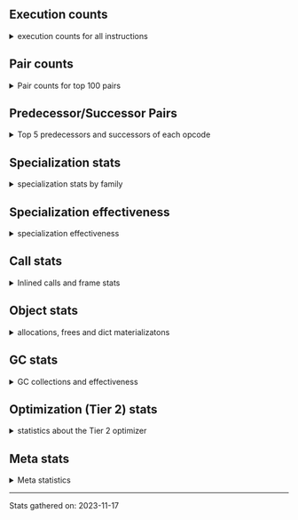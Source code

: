 ## Execution counts

<details>
<summary> execution counts for all instructions </summary>

|Name | Base Count | Head Count | Change | 
|---|---:|---:|---:|
| GET_YIELD_FROM_ITER | 20,767,864 | 36,767,784 | 77.0% |
| JUMP_BACKWARD_NO_INTERRUPT | 310,569,735 | 545,602,821 | 75.7% |
| SEND_GEN | 451,684,298 | 702,716,368 | 55.6% |
| YIELD_VALUE | 1,054,779,942 | 1,304,983,901 | 23.7% |
| FOR_ITER_GEN | 201,517,813 | 217,178,477 | 7.8% |
| UNARY_INVERT | 14,536,160 | 15,570,478 | 7.1% |
| LOAD_ATTR_WITH_HINT | 421,521,164 | 450,614,364 | 6.9% |
| TO_BOOL_ALWAYS_TRUE | 234,276,531 | 248,951,484 | 6.3% |
| BUILD_CONST_KEY_MAP | 13,089,065 | 12,332,316 | -5.8% |
| CHECK_EXC_MATCH | 22,998,236 | 21,702,444 | -5.6% |
| POP_EXCEPT | 23,621,590 | 22,326,107 | -5.5% |
| PUSH_EXC_INFO | 23,621,738 | 22,326,253 | -5.5% |
| END_SEND | 298,345,699 | 314,344,063 | 5.4% |
| FOR_ITER_RANGE | 91,832,304 | 95,829,831 | 4.4% |
| LOAD_FAST_CHECK | 12,226,137 | 11,712,615 | -4.2% |
| RETURN_GENERATOR | 381,709,432 | 397,719,484 | 4.2% |
| STORE_ATTR_WITH_HINT | 65,379,421 | 67,943,717 | 3.9% |
| CALL_PY_WITH_DEFAULTS | 226,932,110 | 218,049,273 | -3.9% |
| BEFORE_WITH | 10,019,106 | 10,388,405 | 3.7% |
| STORE_SUBSCR_DICT | 268,647,192 | 258,782,535 | -3.7% |
| RESUME_CHECK | 6,919,153,208 | 7,161,710,865 | 3.5% |
| CALL_METHOD_DESCRIPTOR_FAST | 439,394,376 | 424,413,275 | -3.4% |
| POP_JUMP_IF_NONE | 495,270,202 | 480,014,333 | -3.1% |
| FOR_ITER_LIST | 707,107,670 | 727,507,148 | 2.9% |
| LIST_EXTEND | 37,629,592 | 36,605,267 | -2.7% |
| JUMP_FORWARD | 540,891,410 | 526,240,173 | -2.7% |
| JUMP_BACKWARD | 494,878,875 | 506,827,869 | 2.4% |
| TO_BOOL_NONE | 618,306,691 | 632,904,213 | 2.4% |
| CALL_TYPE_1 | 355,088,422 | 347,170,562 | -2.2% |
| MAKE_CELL | 120,852,583 | 118,229,165 | -2.2% |
| IS_OP | 854,380,631 | 836,877,452 | -2.0% |
| COMPARE_OP_STR | 347,102,176 | 340,078,068 | -2.0% |
| LOAD_ATTR_PROPERTY | 95,553,449 | 93,684,250 | -2.0% |
| BUILD_MAP | 120,855,810 | 118,531,024 | -1.9% |
| BINARY_SUBSCR_DICT | 679,708,115 | 667,077,673 | -1.9% |
| BINARY_OP_ADD_UNICODE | 98,615,080 | 96,930,193 | -1.7% |
| CALL_BUILTIN_O | 1,071,818,960 | 1,056,108,769 | -1.5% |
| TO_BOOL_INT | 205,470,682 | 208,396,377 | 1.4% |
| LOAD_ATTR_METHOD_NO_DICT | 1,631,798,163 | 1,608,853,303 | -1.4% |
| CALL_FUNCTION_EX | 190,467,066 | 187,940,541 | -1.3% |
| POP_TOP | 3,579,696,389 | 3,623,230,103 | 1.2% |
| FOR_ITER | 511,787,001 | 506,177,092 | -1.1% |
| POP_JUMP_IF_NOT_NONE | 698,051,327 | 690,545,716 | -1.1% |
| PUSH_NULL | 1,389,366,106 | 1,374,868,302 | -1.0% |
| COMPARE_OP_INT | 1,522,654,310 | 1,537,619,357 | 1.0% |
| BUILD_LIST | 368,294,829 | 364,695,061 | -1.0% |
| STORE_ATTR | 73,056,795 | 72,365,714 | -0.9% |
| CALL_INTRINSIC_1 | 157,083,407 | 155,763,671 | -0.8% |
| LOAD_SUPER_ATTR_ATTR | 4,217,524 | 4,251,767 | 0.8% |
| LOAD_DEREF | 812,022,724 | 805,912,250 | -0.8% |
| STORE_ATTR_INSTANCE_VALUE | 1,135,376,608 | 1,127,083,875 | -0.7% |
| BINARY_SUBSCR_STR_INT | 473,937,783 | 470,509,047 | -0.7% |
| INTERPRETER_EXIT | 2,023,343,736 | 2,037,826,255 | 0.7% |
| TO_BOOL | 349,952,318 | 347,548,866 | -0.7% |
| CALL_LIST_APPEND | 341,369,375 | 339,076,989 | -0.7% |
| COMPARE_OP | 168,851,088 | 167,720,773 | -0.7% |
| LOAD_ATTR_INSTANCE_VALUE | 4,772,230,552 | 4,803,049,610 | 0.6% |
| CALL_METHOD_DESCRIPTOR_NOARGS | 300,677,902 | 298,745,759 | -0.6% |
| LOAD_ATTR_NONDESCRIPTOR_WITH_VALUES | 162,734,445 | 163,772,990 | 0.6% |
| STORE_FAST_LOAD_FAST | 40,365,533 | 40,618,475 | 0.6% |
| LOAD_SUPER_ATTR_METHOD | 165,717,935 | 166,753,474 | 0.6% |
| LOAD_GLOBAL_BUILTIN | 5,139,818,971 | 5,107,873,137 | -0.6% |
| LOAD_FAST_LOAD_FAST | 7,270,382,339 | 7,226,088,447 | -0.6% |
| BINARY_OP | 881,508,500 | 886,788,769 | 0.6% |
| EXTENDED_ARG | 426,413,589 | 423,908,745 | -0.6% |
| LOAD_FAST_AND_CLEAR | 80,373,642 | 80,819,174 | 0.6% |
| CALL_BUILTIN_FAST | 1,122,111,186 | 1,116,015,699 | -0.5% |
| CALL_BOUND_METHOD_EXACT_ARGS | 214,694,846 | 213,571,784 | -0.5% |
| LIST_APPEND | 106,064,009 | 106,612,339 | 0.5% |
| LOAD_ATTR_MODULE | 535,326,422 | 537,933,901 | 0.5% |
| LOAD_ATTR | 1,517,390,889 | 1,524,643,157 | 0.5% |
| UNPACK_SEQUENCE_TWO_TUPLE | 572,970,197 | 570,254,597 | -0.5% |
| CALL_METHOD_DESCRIPTOR_O | 420,170,296 | 418,302,578 | -0.4% |
| BINARY_SUBSCR | 701,971,485 | 698,856,997 | -0.4% |
| CALL_LEN | 390,803,567 | 389,081,676 | -0.4% |
| CONTAINS_OP | 1,119,476,305 | 1,114,998,090 | -0.4% |
| EXIT_INIT_CHECK | 91,861,031 | 92,224,914 | 0.4% |
| BUILD_SLICE | 96,298,918 | 95,917,987 | -0.4% |
| CLEANUP_THROW | 1,526 | 1,520 | -0.4% |
| CALL_ALLOC_AND_ENTER_INIT | 94,148,531 | 94,512,414 | 0.4% |
| RETURN_VALUE | 4,419,400,294 | 4,402,647,317 | -0.4% |
| RETURN_CONST | 2,079,695,636 | 2,087,462,094 | 0.4% |
| TO_BOOL_LIST | 184,514,062 | 183,906,760 | -0.3% |
| CONVERT_VALUE | 138,790,852 | 138,348,886 | -0.3% |
| TO_BOOL_BOOL | 4,419,161,290 | 4,405,102,250 | -0.3% |
| DICT_UPDATE | 65,403 | 65,206 | -0.3% |
| FORMAT_SIMPLE | 152,737,419 | 152,295,644 | -0.3% |
| BUILD_STRING | 77,042,203 | 76,821,616 | -0.3% |
| LOAD_ATTR_METHOD_LAZY_DICT | 59,122,536 | 59,283,076 | 0.3% |
| BINARY_SLICE | 285,995,428 | 285,226,415 | -0.3% |
| CALL_PY_EXACT_ARGS | 3,378,299,638 | 3,369,486,107 | -0.3% |
| LOAD_CONST | 8,430,463,197 | 8,410,294,417 | -0.2% |
| LOAD_FAST | 31,387,263,692 | 31,315,370,022 | -0.2% |
| LOAD_GLOBAL_MODULE | 3,894,990,862 | 3,903,831,545 | 0.2% |
| COPY | 1,188,048,627 | 1,190,677,218 | 0.2% |
| UNARY_NOT | 72,162,380 | 72,310,489 | 0.2% |
| LOAD_ATTR_SLOT | 1,921,240,958 | 1,917,355,983 | -0.2% |
| STORE_FAST | 8,671,406,580 | 8,654,001,040 | -0.2% |
| INSTRUMENTED_JUMP_BACKWARD | 10,000 | 9,980 | -0.2% |
| FOR_ITER_TUPLE | 344,486,081 | 345,167,764 | 0.2% |
| GET_ITER | 788,812,337 | 787,257,207 | -0.2% |
| INSTRUMENTED_FOR_ITER | 11,280 | 11,260 | -0.2% |
| SWAP | 1,077,639,397 | 1,079,545,540 | 0.2% |
| WITH_EXCEPT_START | 183,993 | 184,309 | 0.2% |
| LOAD_ATTR_METHOD_WITH_VALUES | 2,176,154,867 | 2,172,730,785 | -0.2% |
| BUILD_TUPLE | 941,281,671 | 939,860,383 | -0.2% |
| INSTRUMENTED_POP_JUMP_IF_TRUE | 13,440 | 13,420 | -0.1% |
| CALL_ISINSTANCE | 1,085,590,242 | 1,083,991,436 | -0.1% |
| STORE_SUBSCR_LIST_INT | 311,341,802 | 310,883,677 | -0.1% |
| BINARY_OP_ADD_INT | 1,326,939,353 | 1,325,124,388 | -0.1% |
| STORE_FAST_STORE_FAST | 2,005,302,592 | 2,002,683,365 | -0.1% |
| COPY_FREE_VARS | 393,049,071 | 392,589,529 | -0.1% |
| BINARY_SUBSCR_LIST_INT | 785,998,447 | 786,826,894 | 0.1% |
| CALL_TUPLE_1 | 35,144,127 | 35,176,991 | 0.1% |
| TO_BOOL_STR | 77,731,902 | 77,801,484 | 0.1% |
| CALL_BUILTIN_CLASS | 179,295,627 | 179,149,828 | -0.1% |
| LOAD_ATTR_CLASS | 117,712,289 | 117,629,017 | -0.1% |
| POP_JUMP_IF_FALSE | 8,187,314,053 | 8,182,008,125 | -0.1% |
| BINARY_OP_SUBTRACT_FLOAT | 238,560,349 | 238,707,665 | 0.1% |
| ENTER_EXECUTOR | 2,437,504,299 | 2,438,689,513 | 0.0% |
| CALL | 1,207,173,274 | 1,207,705,976 | 0.0% |
| CALL_BUILTIN_FAST_WITH_KEYWORDS | 72,093,736 | 72,124,207 | 0.0% |
| DELETE_ATTR | 11,358,598 | 11,363,306 | 0.0% |
| BINARY_OP_ADD_FLOAT | 394,541,315 | 394,688,480 | 0.0% |
| IMPORT_NAME | 10,400,976 | 10,404,670 | 0.0% |
| CALL_KW | 263,916,305 | 263,822,702 | -0.0% |
| UNPACK_SEQUENCE | 373,455 | 373,327 | -0.0% |
| IMPORT_FROM | 11,641,310 | 11,645,183 | 0.0% |
| RERAISE | 2,885,411 | 2,886,358 | 0.0% |
| DELETE_FAST | 2,133,893 | 2,134,584 | 0.0% |
| BINARY_OP_SUBTRACT_INT | 461,113,966 | 460,970,404 | -0.0% |
| POP_JUMP_IF_TRUE | 2,031,410,881 | 2,030,947,065 | -0.0% |
| RESUME | 271,099 | 271,054 | -0.0% |
| BINARY_OP_INPLACE_ADD_UNICODE | 8,109,920 | 8,108,800 | -0.0% |
| NOP | 966,799,198 | 966,668,871 | -0.0% |
| DICT_MERGE | 38,111,403 | 38,106,715 | -0.0% |
| UNPACK_SEQUENCE_TUPLE | 533,005,296 | 533,070,655 | 0.0% |
| LOAD_ATTR_NONDESCRIPTOR_NO_DICT | 82,966,811 | 82,958,058 | -0.0% |
| MAKE_FUNCTION | 110,780,054 | 110,790,640 | 0.0% |
| SET_FUNCTION_ATTRIBUTE | 99,675,029 | 99,682,610 | 0.0% |
| CALL_METHOD_DESCRIPTOR_FAST_WITH_KEYWORDS | 54,622,770 | 54,619,099 | -0.0% |
| BUILD_SET | 2,603,873 | 2,603,724 | -0.0% |
| LOAD_SUPER_ATTR | 18,425 | 18,424 | -0.0% |
| BINARY_SUBSCR_GETITEM | 190,901,382 | 190,892,692 | -0.0% |
| STORE_SUBSCR | 342,816,688 | 342,804,710 | -0.0% |
| CALL_STR_1 | 40,752,231 | 40,750,957 | -0.0% |
| STORE_DEREF | 93,242,049 | 93,244,948 | 0.0% |
| COMPARE_OP_FLOAT | 187,630,029 | 187,624,372 | -0.0% |
| MAP_ADD | 57,591,343 | 57,589,747 | -0.0% |
| BINARY_OP_MULTIPLY_FLOAT | 576,269,300 | 576,284,680 | 0.0% |
| LOAD_GLOBAL | 10,840,493 | 10,840,299 | -0.0% |
| DELETE_SUBSCR | 177,430,656 | 177,433,721 | 0.0% |
| UNPACK_SEQUENCE_LIST | 148,232,316 | 148,230,221 | -0.0% |
| GET_AWAITABLE | 152,096,464 | 152,094,985 | -0.0% |
| END_FOR | 76,106,515 | 76,107,172 | 0.0% |
| BINARY_SUBSCR_TUPLE_INT | 222,968,248 | 222,969,777 | 0.0% |
| RAISE_VARARGS | 3,984,954 | 3,984,929 | -0.0% |
| STORE_SLICE | 35,836,251 | 35,836,058 | -0.0% |
| STORE_ATTR_SLOT | 1,748,807,692 | 1,748,816,406 | 0.0% |
| SEND | 165,324,235 | 165,323,677 | -0.0% |
| BINARY_OP_MULTIPLY_INT | 248,923,911 | 248,923,112 | -0.0% |
| BEFORE_ASYNC_WITH | 3,005,938 | 3,005,932 | -0.0% |
| UNARY_NEGATIVE | 161,434,207 | 161,434,081 | -0.0% |
| INSTRUMENTED_POP_JUMP_IF_FALSE | 19,465,840 | 19,465,840 | 0.0% |
| INSTRUMENTED_RESUME | 19,443,620 | 19,443,620 | 0.0% |
| INSTRUMENTED_RETURN_VALUE | 19,434,720 | 19,434,720 | 0.0% |
| LOAD_NAME | 13,936,780 | 13,936,780 | 0.0% |
| GET_ANEXT | 8,000,960 | 8,000,960 | 0.0% |
| END_ASYNC_FOR | 8,000,000 | 8,000,000 | 0.0% |
| GET_AITER | 8,000,000 | 8,000,000 | 0.0% |
| STORE_GLOBAL | 6,941,800 | 6,941,800 | 0.0% |
| SET_ADD | 1,648,200 | 1,648,200 | 0.0% |
| STORE_NAME | 940,500 | 940,500 | 0.0% |
| UNPACK_EX | 756,000 | 756,000 | 0.0% |
| SET_UPDATE | 88,680 | 88,680 | 0.0% |
| LOAD_BUILD_CLASS | 19,880 | 19,880 | 0.0% |
| INSTRUMENTED_RETURN_CONST | 7,200 | 7,200 | 0.0% |
| LOAD_LOCALS | 3,860 | 3,860 | 0.0% |
| LOAD_FROM_DICT_OR_DEREF | 3,840 | 3,840 | 0.0% |
| DELETE_DEREF | 1,600 | 1,600 | 0.0% |
| FORMAT_WITH_SPEC | 1,320 | 1,320 | 0.0% |
| DELETE_NAME | 900 | 900 | 0.0% |
| INSTRUMENTED_POP_JUMP_IF_NONE | 720 | 720 | 0.0% |
| SETUP_ANNOTATIONS | 520 | 520 | 0.0% |
| INSTRUMENTED_JUMP_FORWARD | 400 | 400 | 0.0% |
| INSTRUMENTED_POP_JUMP_IF_NOT_NONE | 400 | 400 | 0.0% |
| CALL_INTRINSIC_2 | 80 | 80 | 0.0% |


</details>

## Pair counts

<details>
<summary> Pair counts for top 100 pairs </summary>

Not included in comparative output.


</details>

## Predecessor/Successor Pairs

<details>
<summary> Top 5 predecessors and successors of each opcode </summary>

Not included in comparative output.


</details>

## Specialization stats

<details>
<summary> specialization stats by family </summary>

### BINARY_OP

<details>
<summary> specialization stats for BINARY_OP family </summary>

|Kind | Base Count | Base Ratio | Head Count | Head Ratio | Change | 
|---|---:|---:|---:|---:|---:|
|     deferred | 878,950,249 | 20.8% | 884,229,070 | 20.9% | 0.6% |
|          hit | 3,302,910,334 | 78.0% | 3,299,574,847 | 77.9% | -0.1% |
|         miss | 50,162,860 | 1.2% | 50,162,875 | 1.2% | 0.0% |

| | Base Count | Base Ratio | Head Count | Head Ratio | Change | 
|---|---:|---:|---:|---:|---:|
| Failure | 1,563,247 | 61.1% | 1,564,704 | 61.1% | 0.1% |
| Success | 995,004 | 38.9% | 994,995 | 38.9% | -0.0% |

|Failure kind | Base Count | Base Ratio | Head Count | Head Ratio | Change | 
|---|---:|---:|---:|---:|---:|
| or | 17,669 | 1.1% | 18,058 | 1.2% | 2.2% |
| xor | 15,983 | 1.0% | 16,183 | 1.0% | 1.3% |
| and int | 56,228 | 3.6% | 56,849 | 3.6% | 1.1% |
| remainder | 54,374 | 3.5% | 54,631 | 3.5% | 0.5% |
| true divide other | 3,325 | 0.2% | 3,323 | 0.2% | -0.1% |
| and other | 1,734 | 0.1% | 1,733 | 0.1% | -0.1% |
| add different types | 190,887 | 12.2% | 190,927 | 12.2% | 0.0% |
| multiply different types | 248,609 | 15.9% | 248,567 | 15.9% | -0.0% |
| add other | 59,172 | 3.8% | 59,166 | 3.8% | -0.0% |
| lshift | 20,267 | 1.3% | 20,265 | 1.3% | -0.0% |
| rshift | 16,929 | 1.1% | 16,930 | 1.1% | 0.0% |
| true divide different types | 23,882 | 1.5% | 23,881 | 1.5% | -0.0% |
| subtract different types | 775,852 | 49.6% | 775,855 | 49.6% | 0.0% |
| floor divide | 45,732 | 2.9% | 45,732 | 2.9% | 0.0% |
| subtract other | 12,960 | 0.8% | 12,960 | 0.8% | 0.0% |
| true divide float | 9,423 | 0.6% | 9,423 | 0.6% | 0.0% |
| power | 5,301 | 0.3% | 5,301 | 0.3% | 0.0% |
| multiply other | 4,320 | 0.3% | 4,320 | 0.3% | 0.0% |
| and different types | 600 | 0.0% | 600 | 0.0% | 0.0% |


</details>

### BINARY_OP_INPLACE_ADD_UNICODE

<details>
<summary> specialization stats for BINARY_OP_INPLACE_ADD_UNICODE family </summary>

|Kind | Base Count | Base Ratio | Head Count | Head Ratio | Change | 
|---|---:|---:|---:|---:|---:|
|         miss | 220 | 0.0% | 220 | 0.0% | 0.0% |


</details>

### BINARY_SLICE

<details>
<summary> specialization stats for BINARY_SLICE family </summary>


</details>

### BINARY_SUBSCR

<details>
<summary> specialization stats for BINARY_SUBSCR family </summary>

|Kind | Base Count | Base Ratio | Head Count | Head Ratio | Change | 
|---|---:|---:|---:|---:|---:|
|          hit | 2,348,753,068 | 76.9% | 2,333,515,355 | 76.8% | -0.6% |
|     deferred | 701,533,870 | 23.0% | 698,420,549 | 23.0% | -0.4% |
|         miss | 4,760,907 | 0.2% | 4,760,728 | 0.2% | -0.0% |

| | Base Count | Base Ratio | Head Count | Head Ratio | Change | 
|---|---:|---:|---:|---:|---:|
| Failure | 248,598 | 56.8% | 247,432 | 56.7% | -0.5% |
| Success | 189,017 | 43.2% | 189,016 | 43.3% | -0.0% |

|Failure kind | Base Count | Base Ratio | Head Count | Head Ratio | Change | 
|---|---:|---:|---:|---:|---:|
| buffer slice | 940 | 0.4% | 860 | 0.3% | -8.5% |
| out of range | 76,615 | 30.8% | 75,686 | 30.6% | -1.2% |
| buffer int | 16,958 | 6.8% | 16,806 | 6.8% | -0.9% |
| list slice | 6,380 | 2.6% | 6,340 | 2.6% | -0.6% |
| other | 59,802 | 24.1% | 59,837 | 24.2% | 0.1% |
| array int | 78,640 | 31.6% | 78,640 | 31.8% | 0.0% |
| code complex parameters | 4,780 | 1.9% | 4,780 | 1.9% | 0.0% |
| sequence int | 4,280 | 1.7% | 4,280 | 1.7% | 0.0% |
| tuple slice | 103 | 0.0% | 103 | 0.0% | 0.0% |
| string slice | 100 | 0.0% | 100 | 0.0% | 0.0% |


</details>

### CALL

<details>
<summary> specialization stats for CALL family </summary>

|Kind | Base Count | Base Ratio | Head Count | Head Ratio | Change | 
|---|---:|---:|---:|---:|---:|
|         miss | 254,407,138 | 2.3% | 248,393,155 | 2.2% | -2.4% |
|          hit | 9,775,667,000 | 87.0% | 9,708,359,403 | 87.0% | -0.7% |
|     deferred | 737,869,762,949,583,064,321 | 6,566,285,638,257.2% | 737,869,762,949,583,709,252 | 6,609,095,825,852.1% | 0.0% |
|        deopt | 22,840 | 0.0% | 22,840 | 0.0% | 0.0% |

| | Base Count | Base Ratio | Head Count | Head Ratio | Change | 
|---|---:|---:|---:|---:|---:|
| Success | 5,307,474 | 85.7% | 5,193,966 | 85.4% | -2.1% |
| Failure | 888,959 | 14.3% | 890,238 | 14.6% | 0.1% |

|Failure kind | Base Count | Base Ratio | Head Count | Head Ratio | Change | 
|---|---:|---:|---:|---:|---:|
| str | 1,700 | 0.2% | 1,680 | 0.2% | -1.2% |
| cfunc noargs | 67,458 | 7.6% | 68,093 | 7.6% | 0.9% |
| meth descr varargs keywords | 18,144 | 2.0% | 17,977 | 2.0% | -0.9% |
| bound method | 11,870 | 1.3% | 11,964 | 1.3% | 0.8% |
| cfunc varargs | 11,074 | 1.2% | 11,154 | 1.3% | 0.7% |
| method wrapper | 4,497 | 0.5% | 4,475 | 0.5% | -0.5% |
| wrong number arguments | 9,800 | 1.1% | 9,840 | 1.1% | 0.4% |
| code complex parameters | 162,881 | 18.3% | 163,481 | 18.4% | 0.4% |
| cfunc varargs keywords | 53,854 | 6.1% | 54,025 | 6.1% | 0.3% |
| operator wrapper | 5,171 | 0.6% | 5,185 | 0.6% | 0.3% |
| meth descr varargs | 63,915 | 7.2% | 63,789 | 7.2% | -0.2% |
| class mutable | 51,827 | 5.8% | 51,929 | 5.8% | 0.2% |
| meth descr method fastcall keywords | 178,429 | 20.1% | 178,254 | 20.0% | -0.1% |
| class no vectorcall | 65,259 | 7.3% | 65,316 | 7.3% | 0.1% |
| other | 33,260 | 3.7% | 33,278 | 3.7% | 0.1% |
| no dict | 108,980 | 12.3% | 108,958 | 12.2% | -0.0% |
| init not python | 17,120 | 1.9% | 17,120 | 1.9% | 0.0% |
| cmethod | 11,860 | 1.3% | 11,860 | 1.3% | 0.0% |
| init not simple | 11,860 | 1.3% | 11,860 | 1.3% | 0.0% |


</details>

### COMPARE_OP

<details>
<summary> specialization stats for COMPARE_OP family </summary>

|Kind | Base Count | Base Ratio | Head Count | Head Ratio | Change | 
|---|---:|---:|---:|---:|---:|
|         miss | 2,322,172 | 0.1% | 2,339,279 | 0.1% | 0.7% |
|     deferred | 168,491,060 | 7.6% | 167,359,964 | 7.5% | -0.7% |
|          hit | 2,055,064,343 | 92.3% | 2,062,982,518 | 92.4% | 0.4% |

| | Base Count | Base Ratio | Head Count | Head Ratio | Change | 
|---|---:|---:|---:|---:|---:|
| Success | 107,046 | 29.7% | 107,352 | 29.8% | 0.3% |
| Failure | 252,982 | 70.3% | 253,457 | 70.2% | 0.2% |

|Failure kind | Base Count | Base Ratio | Head Count | Head Ratio | Change | 
|---|---:|---:|---:|---:|---:|
| bytes | 3,320 | 1.3% | 3,200 | 1.3% | -3.6% |
| long float | 1,613 | 0.6% | 1,568 | 0.6% | -2.8% |
| tuple | 15,490 | 6.1% | 15,280 | 6.0% | -1.4% |
| big int | 83,928 | 33.2% | 84,977 | 33.5% | 1.2% |
| bool | 6,362 | 2.5% | 6,408 | 2.5% | 0.7% |
| different types | 52,568 | 20.8% | 52,346 | 20.7% | -0.4% |
| float long | 17,100 | 6.8% | 17,166 | 6.8% | 0.4% |
| baseobject | 31,177 | 12.3% | 31,096 | 12.3% | -0.3% |
| other | 25,484 | 10.1% | 25,476 | 10.1% | -0.0% |
| string | 10,640 | 4.2% | 10,640 | 4.2% | 0.0% |
| list | 3,440 | 1.4% | 3,440 | 1.4% | 0.0% |
| set | 1,860 | 0.7% | 1,860 | 0.7% | 0.0% |


</details>

### FOR_ITER

<details>
<summary> specialization stats for FOR_ITER family </summary>

|Kind | Base Count | Base Ratio | Head Count | Head Ratio | Change | 
|---|---:|---:|---:|---:|---:|
|          hit | 1,204,165,569 | 64.9% | 1,244,795,915 | 65.8% | 3.4% |
|         miss | 140,778,299 | 7.6% | 140,887,305 | 7.4% | 0.1% |
|     deferred | 737,869,762,948,890,839,643 | 39,740,264,745,331.3% | 737,869,762,948,885,221,838 | 39,002,338,506,104.5% | -0.0% |

| | Base Count | Base Ratio | Head Count | Head Ratio | Change | 
|---|---:|---:|---:|---:|---:|
| Failure | 304,635 | 10.1% | 310,498 | 10.3% | 1.9% |
| Success | 2,707,363 | 89.9% | 2,709,396 | 89.7% | 0.1% |

|Failure kind | Base Count | Base Ratio | Head Count | Head Ratio | Change | 
|---|---:|---:|---:|---:|---:|
| dict items | 119,094 | 39.1% | 125,148 | 40.3% | 5.1% |
| callable | 460 | 0.2% | 480 | 0.2% | 4.3% |
| reversed list | 9,340 | 3.1% | 9,120 | 2.9% | -2.4% |
| itertools | 7,000 | 2.3% | 7,020 | 2.3% | 0.3% |
| set | 40,101 | 13.2% | 40,059 | 12.9% | -0.1% |
| other | 19,460 | 6.4% | 19,480 | 6.3% | 0.1% |
| zip | 19,870 | 6.5% | 19,860 | 6.4% | -0.1% |
| enumerate | 45,170 | 14.8% | 45,191 | 14.6% | 0.0% |
| seq iter | 14,480 | 4.8% | 14,480 | 4.7% | 0.0% |
| dict values | 13,200 | 4.3% | 13,200 | 4.3% | 0.0% |
| dict keys | 8,980 | 2.9% | 8,980 | 2.9% | 0.0% |
| ascii string | 5,280 | 1.7% | 5,280 | 1.7% | 0.0% |
| map | 1,520 | 0.5% | 1,520 | 0.5% | 0.0% |
| bytes | 660 | 0.2% | 660 | 0.2% | 0.0% |
| string | 20 | 0.0% | 20 | 0.0% | 0.0% |


</details>

### LOAD_ATTR

<details>
<summary> specialization stats for LOAD_ATTR family </summary>

|Kind | Base Count | Base Ratio | Head Count | Head Ratio | Change | 
|---|---:|---:|---:|---:|---:|
|          hit | 11,233,300,000 | 83.2% | 11,264,823,179 | 83.2% | 0.3% |
|        deopt | 1,817,081 | 0.0% | 1,817,941 | 0.0% | 0.0% |
|         miss | 743,061,656 | 5.5% | 743,042,158 | 5.5% | -0.0% |
|     deferred | 737,869,762,949,885,395,137 | 5,468,232,506,037.0% | 737,869,762,949,892,647,096 | 5,452,571,954,985.6% | 0.0% |

| | Base Count | Base Ratio | Head Count | Head Ratio | Change | 
|---|---:|---:|---:|---:|---:|
| Failure | 1,142,450 | 7.2% | 1,143,949 | 7.2% | 0.1% |
| Success | 14,735,023 | 92.8% | 14,734,693 | 92.8% | -0.0% |

|Failure kind | Base Count | Base Ratio | Head Count | Head Ratio | Change | 
|---|---:|---:|---:|---:|---:|
| class attr descriptor | 17,740 | 1.6% | 17,200 | 1.5% | -3.0% |
| class attr simple | 6,618 | 0.6% | 6,505 | 0.6% | -1.7% |
| non overriding descriptor | 12,460 | 1.1% | 12,622 | 1.1% | 1.3% |
| non object slot | 3,462 | 0.3% | 3,500 | 0.3% | 1.1% |
| method | 139,167 | 12.2% | 137,784 | 12.0% | -1.0% |
| has managed dict | 338,593 | 29.6% | 341,094 | 29.8% | 0.7% |
| shadowed | 102,858 | 9.0% | 103,300 | 9.0% | 0.4% |
| not managed dict | 141,643 | 12.4% | 142,112 | 12.4% | 0.3% |
| class method obj | 25,220 | 2.2% | 25,300 | 2.2% | 0.3% |
| overridden | 18,033 | 1.6% | 18,009 | 1.6% | -0.1% |
| mutable class | 67,763 | 5.9% | 67,701 | 5.9% | -0.1% |
| metaclass attribute | 247,313 | 21.6% | 247,242 | 21.6% | -0.0% |
| module attr not found | 11,120 | 1.0% | 11,120 | 1.0% | 0.0% |
| not in keys | 7,260 | 0.6% | 7,260 | 0.6% | 0.0% |
| builtin class method | 3,140 | 0.3% | 3,140 | 0.3% | 0.0% |
| property | 60 | 0.0% | 60 | 0.0% | 0.0% |


</details>

### LOAD_GLOBAL

<details>
<summary> specialization stats for LOAD_GLOBAL family </summary>

|Kind | Base Count | Base Ratio | Head Count | Head Ratio | Change | 
|---|---:|---:|---:|---:|---:|
|         miss | 327,513 | 0.0% | 330,415 | 0.0% | 0.9% |
|          hit | 9,034,482,320 | 99.9% | 9,011,374,267 | 99.9% | -0.3% |
|     deferred | 10,304,789 | 0.1% | 10,304,616 | 0.1% | -0.0% |
|        deopt | 9,360 | 0.0% | 9,360 | 0.0% | 0.0% |

| | Base Count | Base Ratio | Head Count | Head Ratio | Change | 
|---|---:|---:|---:|---:|---:|
| Success | 545,064 | 100.0% | 545,043 | 100.0% | -0.0% |
| Failure | 0 | 0.0% | 0 | 0.0% |  |


</details>

### LOAD_SUPER_ATTR

<details>
<summary> specialization stats for LOAD_SUPER_ATTR family </summary>

|Kind | Base Count | Base Ratio | Head Count | Head Ratio | Change | 
|---|---:|---:|---:|---:|---:|
|          hit | 169,935,459 | 100.0% | 171,005,241 | 100.0% | 0.6% |
|     deferred | 9,285 | 0.0% | 9,284 | 0.0% | -0.0% |

| | Base Count | Base Ratio | Head Count | Head Ratio | Change | 
|---|---:|---:|---:|---:|---:|
| Success | 9,140 | 100.0% | 9,140 | 100.0% | 0.0% |
| Failure | 0 | 0.0% | 0 | 0.0% |  |


</details>

### POP_JUMP_IF_FALSE

<details>
<summary> specialization stats for POP_JUMP_IF_FALSE family </summary>


</details>

### POP_JUMP_IF_NONE

<details>
<summary> specialization stats for POP_JUMP_IF_NONE family </summary>


</details>

### POP_JUMP_IF_NOT_NONE

<details>
<summary> specialization stats for POP_JUMP_IF_NOT_NONE family </summary>


</details>

### POP_JUMP_IF_TRUE

<details>
<summary> specialization stats for POP_JUMP_IF_TRUE family </summary>


</details>

### SEND

<details>
<summary> specialization stats for SEND family </summary>

|Kind | Base Count | Base Ratio | Head Count | Head Ratio | Change | 
|---|---:|---:|---:|---:|---:|
|          hit | 451,653,398 | 73.2% | 702,685,468 | 81.0% | 55.6% |
|     deferred | 165,265,445 | 26.8% | 165,264,902 | 19.0% | -0.0% |
|         miss | 30,900 | 0.0% | 30,900 | 0.0% | 0.0% |

| | Base Count | Base Ratio | Head Count | Head Ratio | Change | 
|---|---:|---:|---:|---:|---:|
| Success | 6,223 | 10.6% | 6,215 | 10.6% | -0.1% |
| Failure | 52,567 | 89.4% | 52,560 | 89.4% | -0.0% |

|Failure kind | Base Count | Base Ratio | Head Count | Head Ratio | Change | 
|---|---:|---:|---:|---:|---:|
| other | 15,887 | 30.2% | 15,880 | 30.2% | -0.0% |
| async generator send | 33,180 | 63.1% | 33,180 | 63.1% | 0.0% |
| list | 3,260 | 6.2% | 3,260 | 6.2% | 0.0% |
| dict keys | 240 | 0.5% | 240 | 0.5% | 0.0% |


</details>

### STORE_ATTR

<details>
<summary> specialization stats for STORE_ATTR family </summary>

|Kind | Base Count | Base Ratio | Head Count | Head Ratio | Change | 
|---|---:|---:|---:|---:|---:|
|          hit | 2,690,317,605 | 89.0% | 2,684,588,887 | 89.0% | -0.2% |
|         miss | 259,246,116 | 8.6% | 259,255,111 | 8.6% | 0.0% |
|     deferred | 4,058,283,696,216,169,286,781 | 134,263,751,428,072.7% | 4,058,283,696,216,168,594,880 | 134,549,122,366,070.0% | -0.0% |

| | Base Count | Base Ratio | Head Count | Head Ratio | Change | 
|---|---:|---:|---:|---:|---:|
| Failure | 101,606 | 2.0% | 102,246 | 2.0% | 0.6% |
| Success | 5,023,928 | 98.0% | 5,024,108 | 98.0% | 0.0% |

|Failure kind | Base Count | Base Ratio | Head Count | Head Ratio | Change | 
|---|---:|---:|---:|---:|---:|
| not in keys | 7,480 | 7.4% | 7,880 | 7.7% | 5.3% |
| not in dict | 18,000 | 17.7% | 18,400 | 18.0% | 2.2% |
| overriding descriptor | 10,640 | 10.5% | 10,480 | 10.2% | -1.5% |
| property | 4,060 | 4.0% | 4,020 | 3.9% | -1.0% |
| class attr simple | 48,900 | 48.1% | 48,940 | 47.9% | 0.1% |
| overridden | 5,200 | 5.1% | 5,200 | 5.1% | 0.0% |
| no dict | 3,100 | 3.1% | 3,100 | 3.0% | 0.0% |
| not managed dict | 2,666 | 2.6% | 2,666 | 2.6% | 0.0% |
| method | 1,540 | 1.5% | 1,540 | 1.5% | 0.0% |
| mutable class | 20 | 0.0% | 20 | 0.0% | 0.0% |


</details>

### STORE_SLICE

<details>
<summary> specialization stats for STORE_SLICE family </summary>


</details>

### STORE_SUBSCR

<details>
<summary> specialization stats for STORE_SUBSCR family </summary>

|Kind | Base Count | Base Ratio | Head Count | Head Ratio | Change | 
|---|---:|---:|---:|---:|---:|
|          hit | 579,986,114 | 62.9% | 569,663,332 | 62.4% | -1.8% |
|     deferred | 342,667,666 | 37.1% | 342,655,651 | 37.6% | -0.0% |
|         miss | 2,880 | 0.0% | 2,880 | 0.0% | 0.0% |

| | Base Count | Base Ratio | Head Count | Head Ratio | Change | 
|---|---:|---:|---:|---:|---:|
| Failure | 132,859 | 89.2% | 132,897 | 89.2% | 0.0% |
| Success | 16,163 | 10.8% | 16,162 | 10.8% | -0.0% |

|Failure kind | Base Count | Base Ratio | Head Count | Head Ratio | Change | 
|---|---:|---:|---:|---:|---:|
| other | 780 | 0.6% | 800 | 0.6% | 2.6% |
| py simple | 43,417 | 32.7% | 43,439 | 32.7% | 0.1% |
| dict subclass no override | 28,202 | 21.2% | 28,198 | 21.2% | -0.0% |
| array int | 55,580 | 41.8% | 55,580 | 41.8% | 0.0% |
| out of range | 2,900 | 2.2% | 2,900 | 2.2% | 0.0% |
| bytearray int | 1,980 | 1.5% | 1,980 | 1.5% | 0.0% |


</details>

### TO_BOOL

<details>
<summary> specialization stats for TO_BOOL family </summary>

|Kind | Base Count | Base Ratio | Head Count | Head Ratio | Change | 
|---|---:|---:|---:|---:|---:|
|         miss | 111,661,553 | 1.8% | 126,228,832 | 2.1% | 13.0% |
|          hit | 5,627,799,605 | 92.4% | 5,630,833,736 | 92.2% | 0.1% |
|     deferred | 2,582,544,170,319,684,151,466 | 42,410,392,733,194.7% | 2,582,544,170,319,681,473,725 | 42,304,808,393,472.0% | -0.0% |

| | Base Count | Base Ratio | Head Count | Head Ratio | Change | 
|---|---:|---:|---:|---:|---:|
| Success | 2,331,621 | 77.0% | 2,606,492 | 79.0% | 11.8% |
| Failure | 695,471 | 23.0% | 694,889 | 21.0% | -0.1% |

|Failure kind | Base Count | Base Ratio | Head Count | Head Ratio | Change | 
|---|---:|---:|---:|---:|---:|
| bytearray | 1,255 | 0.2% | 1,244 | 0.2% | -0.9% |
| sequence | 16,789 | 2.4% | 16,649 | 2.4% | -0.8% |
| dict | 37,493 | 5.4% | 37,369 | 5.4% | -0.3% |
| tuple | 120,740 | 17.4% | 120,459 | 17.3% | -0.2% |
| bytes | 19,105 | 2.7% | 19,069 | 2.7% | -0.2% |
| set | 33,248 | 4.8% | 33,283 | 4.8% | 0.1% |
| float | 2,605 | 0.4% | 2,603 | 0.4% | -0.1% |
| mapping | 99,196 | 14.3% | 99,187 | 14.3% | -0.0% |
| number | 191,429 | 27.5% | 191,413 | 27.5% | -0.0% |
| other | 173,191 | 24.9% | 173,193 | 24.9% | 0.0% |
| memory view | 420 | 0.1% | 420 | 0.1% | 0.0% |


</details>

### UNPACK_SEQUENCE

<details>
<summary> specialization stats for UNPACK_SEQUENCE family </summary>

|Kind | Base Count | Base Ratio | Head Count | Head Ratio | Change | 
|---|---:|---:|---:|---:|---:|
|          hit | 1,251,268,149 | 99.7% | 1,248,615,813 | 99.7% | -0.2% |
|     deferred | 368,934,881,474,191,305,789 | 29,407,013,484,157.3% | 368,934,881,474,191,305,666 | 29,469,318,181,209.0% | -0.0% |
|         miss | 2,939,660 | 0.2% | 2,939,660 | 0.2% | 0.0% |

| | Base Count | Base Ratio | Head Count | Head Ratio | Change | 
|---|---:|---:|---:|---:|---:|
| Failure | 2,574 | 2.6% | 2,573 | 2.6% | -0.0% |
| Success | 97,412 | 97.4% | 97,408 | 97.4% | -0.0% |

|Failure kind | Base Count | Base Ratio | Head Count | Head Ratio | Change | 
|---|---:|---:|---:|---:|---:|
| sequence | 1,514 | 58.8% | 1,513 | 58.8% | -0.1% |
| iterator | 680 | 26.4% | 680 | 26.4% | 0.0% |
| other | 380 | 14.8% | 380 | 14.8% | 0.0% |


</details>


</details>

## Specialization effectiveness

<details>
<summary> specialization effectiveness </summary>

|Instructions | Base Count | Base Ratio | Head Count | Head Ratio | Change | 
|---|---:|---:|---:|---:|---:|
| Specialized hits | 56,428,780,137 | 34.3% | 56,879,515,608 | 34.4% | 0.8% |
| Specialized misses | 1,570,201,573 | 1.0% | 1,578,872,561 | 1.0% | 0.6% |
| Basic | 88,720,336,212 | 54.0% | 89,083,625,702 | 53.9% | 0.4% |
| Not specialized | 17,673,052,708 | 10.8% | 17,643,854,293 | 10.7% | -0.2% |

### Deferred by instruction

<details>
<summary> deferred by instruction </summary>

|Name | Base Count | Base Ratio | Head Count | Head Ratio | Change | 
|---|---:|---:|---:|---:|---:|
| COMPARE_OP | 168,491,060 | 0.0% | 167,359,964 | 0.0% | -0.7% |
| BINARY_OP | 878,950,249 | 0.0% | 884,229,070 | 0.0% | 0.6% |
| BINARY_SUBSCR | 701,533,870 | 0.0% | 698,420,549 | 0.0% | -0.4% |
| STORE_SUBSCR | 342,667,666 | 0.0% | 342,655,651 | 0.0% | -0.0% |
| LOAD_ATTR | 737,869,762,949,885,395,137 | 8.0% | 737,869,762,949,892,647,096 | 8.0% | 0.0% |
| FOR_ITER | 737,869,762,948,890,839,643 | 8.0% | 737,869,762,948,885,221,838 | 8.0% | -0.0% |
| TO_BOOL | 2,582,544,170,319,684,151,466 | 28.0% | 2,582,544,170,319,681,473,725 | 28.0% | -0.0% |
| CALL | 737,869,762,949,583,064,321 | 8.0% | 737,869,762,949,583,709,252 | 8.0% | 0.0% |
| STORE_ATTR | 4,058,283,696,216,169,286,781 | 44.0% | 4,058,283,696,216,168,594,880 | 44.0% | -0.0% |
| UNPACK_SEQUENCE | 368,934,881,474,191,305,789 | 4.0% | 368,934,881,474,191,305,666 | 4.0% | -0.0% |


</details>

### Misses by instruction

<details>
<summary> misses by instruction </summary>

|Name | Base Count | Base Ratio | Head Count | Head Ratio | Change | 
|---|---:|---:|---:|---:|---:|
| CALL_PY_EXACT_ARGS | 127,891,460 | 8.1% | 124,277,795 | 7.9% | -2.8% |
| FOR_ITER_TUPLE | 70,450,244 | 4.5% | 70,556,102 | 4.5% | 0.2% |
| FOR_ITER_LIST | 70,319,255 | 4.5% | 70,322,403 | 4.5% | 0.0% |
| STORE_ATTR_SLOT | 159,618,422 | 10.2% | 159,623,267 | 10.1% | 0.0% |
| LOAD_ATTR_METHOD_NO_DICT | 66,920,974 | 4.3% | 66,919,508 | 4.2% | -0.0% |
| STORE_ATTR_INSTANCE_VALUE | 99,548,877 | 6.3% | 99,546,933 | 6.3% | -0.0% |
| LOAD_ATTR_NONDESCRIPTOR_WITH_VALUES | 68,359,765 | 4.4% | 68,360,798 | 4.3% | 0.0% |
| LOAD_ATTR_METHOD_WITH_VALUES | 203,258,199 | 12.9% | 203,255,215 | 12.9% | -0.0% |
| LOAD_ATTR_SLOT | 114,355,583 | 7.3% | 114,354,322 | 7.2% | -0.0% |
| LOAD_ATTR_INSTANCE_VALUE | 258,825,852 | 16.5% | 258,828,187 | 16.4% | 0.0% |


</details>


</details>

## Call stats

<details>
<summary> Inlined calls and frame stats </summary>

| | Base Count | Base Ratio | Head Count | Head Ratio | Change | 
|---|---:|---:|---:|---:|---:|
| Calls via PyEval_EvalFrame (api) | 226,995,319 | 3.1% | 243,075,014 | 3.2% | 7.1% |
| Calls to Python functions inlined | 5,211,566,511 | 72.0% | 5,456,809,974 | 72.8% | 4.7% |
| Calls via PyEval_EvalFrame (function ex) | 30,189,493 | 0.4% | 28,874,630 | 0.4% | -4.4% |
| Frame objects created | 65,033,863 | 0.9% | 63,736,499 | 0.9% | -2.0% |
| Calls via PyEval_EvalFrame (function vectorcall) | 1,253,415,189 | 17.3% | 1,268,386,391 | 16.9% | 1.2% |
| Calls via PyEval_EvalFrame (vector) | 1,258,729,889 | 17.4% | 1,273,701,091 | 17.0% | 1.2% |
| Calls to PyEval_EvalDefault | 2,026,567,172 | 28.0% | 2,041,050,007 | 27.2% | 0.7% |
| Calls via PyEval_EvalFrame (total) | 2,026,567,172 | 28.0% | 2,041,050,007 | 27.2% | 0.7% |
| Frames pushed | 4,820,311,897 | 66.6% | 4,802,567,122 | 64.1% | -0.4% |
| Calls via PyEval_EvalFrame (generator) | 767,837,283 | 10.6% | 767,348,916 | 10.2% | -0.1% |
| Calls via PyEval_EvalFrame (slot) | 342,955,773 | 4.7% | 342,977,479 | 4.6% | 0.0% |
| Calls via PyEval_EvalFrame (method) | 212,831,232 | 2.9% | 212,827,500 | 2.8% | -0.0% |
| Calls via PyEval_EvalFrame (legacy) | 5,294,820 | 0.1% | 5,294,820 | 0.1% | 0.0% |
| Calls via PyEval_EvalFrame (build class) | 19,880 | 0.0% | 19,880 | 0.0% | 0.0% |


</details>

## Object stats

<details>
<summary> allocations, frees and dict materializatons </summary>

| | Base Count | Base Ratio | Head Count | Head Ratio | Change | 
|---|---:|---:|---:|---:|---:|
| Method cache dunder misses | 8,431,624 |  | 15,108,279 |  | 79.2% |
| Materialize dict (on request) | 5,306,560 | 6.8% | 3,995,840 | 5.2% | -24.7% |
| Method cache collisions | 88,089,990 |  | 105,718,144 |  | 20.0% |
| Method cache misses | 80,060,762 |  | 91,012,222 |  | 13.7% |
| New values | 77,669,554 |  | 76,366,242 |  | -1.7% |
| Method cache hits | 3,000,715,914 |  | 2,987,511,067 |  | -0.4% |
| Allocations over 4 kbytes | 20,349,828 | 0.1% | 20,412,346 | 0.1% | 0.3% |
| Allocations to 512 bytes | 11,023,431,513 | 63.5% | 10,994,046,987 | 63.5% | -0.3% |
| Allocations | 11,139,060,136 | 64.1% | 11,109,647,822 | 64.1% | -0.3% |
| Increfs | 25,233,207,489 | 22.6% | 25,167,682,368 | 22.6% | -0.3% |
| Interpreter decrefs | 99,998,680,742 | 78.1% | 99,742,313,866 | 78.1% | -0.3% |
| Interpreter increfs | 86,548,179,481 | 77.4% | 86,326,563,683 | 77.4% | -0.3% |
| Allocations from freelist | 6,231,046,403 | 35.9% | 6,216,300,465 | 35.9% | -0.2% |
| Frees to freelist | 6,238,811,997 |  | 6,224,059,573 |  | -0.2% |
| Frees | 11,465,186,771 |  | 11,438,173,005 |  | -0.2% |
| Decrefs | 28,069,898,004 | 21.9% | 28,004,874,445 | 21.9% | -0.2% |
| Allocations to 4 kbytes | 95,278,795 | 0.5% | 95,188,489 | 0.5% | -0.1% |
| Method cache dunder hits | 3,391,854,950 |  | 3,390,282,343 |  | -0.0% |
| Materialize dict (new key) | 190,560 | 0.2% | 190,560 | 0.2% | 0.0% |
| Materialize dict (too big) | 0 | 0.0% | 0 | 0.0% |  |
| Materialize dict (str subclass) | 0 | 0.0% | 0 | 0.0% |  |
| Dematerialize dict | 2,033,360 | 2.6% | 2,033,360 | 2.7% | 0.0% |


</details>

## GC stats

<details>
<summary> GC collections and effectiveness </summary>

|Generation | Base Collections | Base Objects collected | Base Object visits | Head Collections | Head Objects collected | Head Object visits | 
|---:|---:|---:|---:|---:|---:|---:|
| 0 | 722,536 | 45,919,567 | 6,425,047,132 | 720,764 | 45,914,742 | 6,421,547,854 |
| 1 | 64,611 | 67,086,057 | 5,408,655,572 | 64,446 | 67,087,089 | 5,401,817,894 |
| 2 | 20,817 | 53,113,525 | 18,131,244,194 | 20,817 | 53,113,614 | 18,128,540,501 |


</details>

## Optimization (Tier 2) stats

<details>
<summary> statistics about the Tier 2 optimizer </summary>

| | Base Count | Base Ratio | Head Count | Head Ratio | Change | 
|---|---:|---:|---:|---:|---:|
| Uops executed | 97,119,950,089 | 39.84 | 99,780,273,270 | 40.92 | 2.7% |
| Trace too short | 319,172 | 86.8% | 324,988 | 87.0% | 1.8% |
| Optimization attempts | 367,909 |  | 373,692 |  | 1.6% |
| Trace too long | 5,593 | 1.5% | 5,618 | 1.5% | 0.4% |
| Trace stack underflow | 2,009 | 0.5% | 2,013 | 0.5% | 0.2% |
| Inner loop found | 982 | 0.3% | 981 | 0.3% | -0.1% |
| Traces created | 48,737 | 13.2% | 48,704 | 13.0% | -0.1% |
| Traces executed | 2,437,504,299 |  | 2,438,689,513 |  | 0.0% |
| Trace stack overflow | 0 | 0.0% | 0 | 0.0% |  |
| Recursive call | 940 | 0.3% | 940 | 0.3% | 0.0% |

### Trace length histogram

<details>
<summary> trace length histogram </summary>

|Range | Base Count | Base Ratio | Head Count | Head Ratio | Change | 
|---|---:|---:|---:|---:|---:|
| <= 16 | 3,950 | 8.1% | 3,943 | 8.1% | -0.2% |
| <= 32 | 16,453 | 33.8% | 16,430 | 33.7% | -0.1% |
| <= 128 | 14,587 | 29.9% | 14,573 | 29.9% | -0.1% |
| <= 64 | 13,667 | 28.0% | 13,678 | 28.1% | 0.1% |
| <= 1 | 0 | 0.0% | 0 | 0.0% |  |
| <= 2 | 0 | 0.0% | 0 | 0.0% |  |
| <= 4 | 0 | 0.0% | 0 | 0.0% |  |
| <= 8 | 80 | 0.2% | 80 | 0.2% | 0.0% |


</details>

### Optimized trace length histogram

<details>
<summary> optimized trace length histogram </summary>

|Range | Base Count | Base Ratio | Head Count | Head Ratio | Change | 
|---|---:|---:|---:|---:|---:|
| <= 4 | 220 | 0.5% | 120 | 0.2% | -45.5% |
| <= 8 | 4,430 | 9.1% | 2,984 | 6.1% | -32.6% |
| <= 32 | 14,043 | 28.8% | 15,861 | 32.6% | 12.9% |
| <= 128 | 5,687 | 11.7% | 5,507 | 11.3% | -3.2% |
| <= 16 | 13,700 | 28.1% | 13,607 | 27.9% | -0.7% |
| <= 64 | 10,657 | 21.9% | 10,625 | 21.8% | -0.3% |
| <= 1 | 0 | 0.0% | 0 | 0.0% |  |
| <= 2 | 0 | 0.0% | 0 | 0.0% |  |


</details>

### Trace run length histogram

<details>
<summary> trace run length histogram </summary>

|Range | Base Count | Base Ratio | Head Count | Head Ratio | Change | 
|---|---:|---:|---:|---:|---:|
| <= 4 | 35,493,933 | 1.5% | 388,022,701 | 15.9% | 993.2% |
| <= 2 | 360,937,583 | 14.8% | 97,284,901 | 4.0% | -73.0% |
| <= 4,194,304 | 96 | 0.0% | 160 | 0.0% | 66.7% |
| <= 1 | 94,431,491 | 3.9% | 31,521,515 | 1.3% | -66.6% |
| <= 2,097,152 | 144 | 0.0% | 80 | 0.0% | -44.4% |
| <= 4,096 | 824,978 | 0.0% | 1,098,939 | 0.0% | 33.2% |
| <= 8 | 322,374,264 | 13.2% | 261,505,640 | 10.7% | -18.9% |
| <= 16,384 | 36,780 | 0.0% | 40,859 | 0.0% | 11.1% |
| <= 64 | 247,783,649 | 10.2% | 223,242,949 | 9.2% | -9.9% |
| <= 32,768 | 1,140 | 0.0% | 1,220 | 0.0% | 7.0% |
| <= 128 | 383,407,154 | 15.7% | 406,536,928 | 16.7% | 6.0% |
| <= 32 | 565,991,632 | 23.2% | 594,044,478 | 24.4% | 5.0% |
| <= 16 | 373,149,226 | 15.3% | 381,798,677 | 15.7% | 2.3% |
| <= 256 | 24,089,726 | 1.0% | 24,637,737 | 1.0% | 2.3% |
| <= 524,288 | 137 | 0.0% | 140 | 0.0% | 2.2% |
| <= 65,536 | 4,729 | 0.0% | 4,806 | 0.0% | 1.6% |
| <= 262,144 | 343 | 0.0% | 340 | 0.0% | -0.9% |
| <= 1,024 | 6,074,137 | 0.2% | 6,046,012 | 0.2% | -0.5% |
| <= 8,192 | 151,572 | 0.0% | 150,929 | 0.0% | -0.4% |
| <= 131,072 | 780 | 0.0% | 783 | 0.0% | 0.4% |
| <= 512 | 8,263,524 | 0.3% | 8,248,146 | 0.3% | -0.2% |
| <= 2,048 | 14,486,881 | 0.6% | 14,501,173 | 0.6% | 0.1% |
| <= 1,048,576 | 400 | 0.0% | 400 | 0.0% | 0.0% |


</details>

### Uop execution stats

<details>
<summary> uop execution stats </summary>

|Name | Base Count | Head Count | Change | 
|---|---:|---:|---:|
| _STORE_ATTR | 2,686,260 | 103,860 | -96.1% |
| LOAD_CONST | 5,277,365,896 | 414,350,266 | -92.1% |
| _LOAD_ATTR_WITH_HINT | 41,511,113 | 12,418,350 | -70.1% |
| _CHECK_ATTR_WITH_HINT | 41,511,113 | 12,418,350 | -70.1% |
| _CHECK_PEP_523 | 725,668,671 | 222,073,232 | -69.4% |
| _LOAD_GLOBAL_MODULE | 489,230,885 | 203,779,121 | -58.3% |
| _GUARD_GLOBALS_VERSION | 1,199,517,729 | 618,906,228 | -48.4% |
| _TO_BOOL | 8,283,743 | 4,850,407 | -41.4% |
| _CHECK_VALIDITY | 9,635,974,976 | 13,626,803,729 | 41.4% |
| _GUARD_BUILTINS_VERSION | 705,430,725 | 414,516,747 | -41.2% |
| _LOAD_GLOBAL_BUILTINS | 705,421,565 | 414,516,087 | -41.2% |
| _STORE_ATTR_INSTANCE_VALUE | 5,075,996 | 3,781,245 | -25.5% |
| _GUARD_DORV_VALUES | 5,423,776 | 4,129,025 | -23.9% |
| TO_BOOL_LIST | 16,487,648 | 13,053,633 | -20.8% |
| _CHECK_CALL_BOUND_METHOD_EXACT_ARGS | 40,594,613 | 37,878,396 | -6.7% |
| _INIT_CALL_BOUND_METHOD_EXACT_ARGS | 40,594,613 | 37,878,396 | -6.7% |
| COMPARE_OP_INT | 392,309,686 | 369,491,444 | -5.8% |
| DELETE_FAST | 37,082 | 35,042 | -5.5% |
| _LOAD_ATTR | 186,671,835 | 177,084,935 | -5.1% |
| _CHECK_ATTR_MODULE | 53,120,140 | 50,536,692 | -4.9% |
| _LOAD_ATTR_MODULE | 53,120,140 | 50,536,692 | -4.9% |
| _CHECK_MANAGED_OBJECT_HAS_VALUES | 729,044,308 | 714,523,836 | -2.0% |
| _LOAD_ATTR_INSTANCE_VALUE | 729,044,308 | 714,523,836 | -2.0% |
| _GUARD_BOTH_UNICODE | 2,797,580 | 2,742,860 | -2.0% |
| _BINARY_OP_ADD_UNICODE | 2,797,580 | 2,742,860 | -2.0% |
| _GUARD_NOT_EXHAUSTED_LIST | 1,255,573,492 | 1,231,536,036 | -1.9% |
| _ITER_CHECK_LIST | 1,272,028,235 | 1,248,061,541 | -1.9% |
| _ITER_NEXT_LIST | 988,739,916 | 970,148,278 | -1.9% |
| _GUARD_TYPE_VERSION | 2,492,545,189 | 2,447,916,688 | -1.8% |
| SWAP | 198,433,727 | 195,521,960 | -1.5% |
| _GUARD_IS_TRUE_POP | 926,894,018 | 913,636,977 | -1.4% |
| CALL_BUILTIN_CLASS | 21,629,491 | 21,923,607 | 1.4% |
| COPY | 232,581,889 | 229,668,639 | -1.3% |
| _ITER_CHECK_TUPLE | 477,022,291 | 472,608,698 | -0.9% |
| _EXIT_TRACE | 1,300,130,200 | 1,288,109,264 | -0.9% |
| _UNPACK_SEQUENCE | 13,846 | 13,730 | -0.8% |
| _GUARD_NOT_EXHAUSTED_TUPLE | 399,036,123 | 395,707,902 | -0.8% |
| _ITER_NEXT_RANGE | 606,027,819 | 601,154,866 | -0.8% |
| _CHECK_FUNCTION_EXACT_ARGS | 725,668,671 | 719,836,193 | -0.8% |
| _GUARD_NOT_EXHAUSTED_RANGE | 642,853,653 | 638,109,392 | -0.7% |
| _ITER_CHECK_RANGE | 643,532,373 | 638,788,112 | -0.7% |
| PUSH_NULL | 410,616,063 | 407,594,482 | -0.7% |
| STORE_FAST | 5,873,711,840 | 5,835,456,208 | -0.7% |
| _SET_IP | 12,174,528,994 | 12,096,727,464 | -0.6% |
| TO_BOOL_STR | 14,252,463 | 14,162,117 | -0.6% |
| _BINARY_OP | 245,183,775 | 243,642,871 | -0.6% |
| MAKE_CELL | 420,595 | 418,576 | -0.5% |
| _GUARD_IS_FALSE_POP | 3,533,653,369 | 3,518,017,283 | -0.4% |
| _CHECK_STACK_SPACE | 716,107,443 | 713,016,246 | -0.4% |
| _INIT_CALL_PY_EXACT_ARGS | 716,103,178 | 713,012,172 | -0.4% |
| _PUSH_FRAME | 716,103,178 | 713,012,172 | -0.4% |
| _SAVE_RETURN_OFFSET | 716,103,178 | 713,012,172 | -0.4% |
| LOAD_FAST | 18,088,270,523 | 18,020,603,260 | -0.4% |
| RESUME_CHECK | 633,584,601 | 631,652,414 | -0.3% |
| CALL_LEN | 49,144,392 | 49,289,552 | 0.3% |
| _POP_FRAME | 80,880,043 | 80,652,475 | -0.3% |
| BINARY_SUBSCR_LIST_INT | 373,638,405 | 372,640,750 | -0.3% |
| _ITER_NEXT_TUPLE | 255,251,499 | 254,572,916 | -0.3% |
| _JUMP_TO_TOP | 1,630,997,304 | 1,627,005,701 | -0.2% |
| GET_ITER | 74,481,328 | 74,655,898 | 0.2% |
| POP_TOP | 162,917,003 | 162,605,878 | -0.2% |
| _GUARD_IS_NOT_NONE_POP | 31,040,090 | 31,089,064 | 0.2% |
| _GUARD_IS_NONE_POP | 12,234,237 | 12,216,002 | -0.1% |
| CALL_METHOD_DESCRIPTOR_FAST | 62,030,324 | 61,940,265 | -0.1% |
| _BINARY_OP_ADD_INT | 1,643,904,950 | 1,642,204,412 | -0.1% |
| LIST_APPEND | 94,638,771 | 94,548,488 | -0.1% |
| _LOAD_ATTR_METHOD_WITH_VALUES | 513,685,156 | 514,160,800 | 0.1% |
| _GUARD_BOTH_INT | 1,948,741,525 | 1,947,039,201 | -0.1% |
| _GUARD_KEYS_VERSION | 546,308,196 | 546,783,605 | 0.1% |
| _GUARD_DORV_VALUES_INST_ATTR_FROM_DICT | 546,330,636 | 546,806,045 | 0.1% |
| CALL_BUILTIN_FAST | 187,659,711 | 187,804,157 | 0.1% |
| TO_BOOL_ALWAYS_TRUE | 11,309,760 | 11,303,520 | -0.1% |
| BUILD_TUPLE | 50,108,011 | 50,135,007 | 0.1% |
| CALL_TYPE_1 | 126,228,601 | 126,167,152 | -0.0% |
| STORE_SUBSCR_DICT | 3,765,556 | 3,763,833 | -0.0% |
| TO_BOOL_BOOL | 484,062,418 | 484,271,622 | 0.0% |
| _LOAD_ATTR_METHOD_NO_DICT | 463,607,632 | 463,410,373 | -0.0% |
| UNPACK_SEQUENCE_TWO_TUPLE | 338,297,356 | 338,158,046 | -0.0% |
| BEFORE_WITH | 93,246 | 93,209 | -0.0% |
| CALL_METHOD_DESCRIPTOR_O | 15,794,854 | 15,789,884 | -0.0% |
| _COMPARE_OP | 55,738,341 | 55,721,277 | -0.0% |
| CONTAINS_OP | 1,572,895,236 | 1,573,286,083 | 0.0% |
| CALL_ISINSTANCE | 108,284,320 | 108,308,358 | 0.0% |
| LOAD_DEREF | 339,822,519 | 339,774,254 | -0.0% |
| _STORE_SUBSCR | 99,893,503 | 99,907,117 | 0.0% |
| DICT_MERGE | 7,054,683 | 7,055,382 | 0.0% |
| BUILD_MAP | 7,368,213 | 7,368,918 | 0.0% |
| CALL_BUILTIN_FAST_WITH_KEYWORDS | 7,224,780 | 7,225,420 | 0.0% |
| BINARY_SUBSCR_DICT | 176,703,948 | 176,690,380 | -0.0% |
| LOAD_FAST_CHECK | 376,904 | 376,932 | 0.0% |
| _LOAD_ATTR_CLASS | 26,733,920 | 26,735,088 | 0.0% |
| _CHECK_ATTR_CLASS | 27,504,860 | 27,506,028 | 0.0% |
| STORE_DEREF | 1,990,385 | 1,990,319 | -0.0% |
| BINARY_SLICE | 40,947,660 | 40,946,620 | -0.0% |
| IS_OP | 11,414,576 | 11,414,864 | 0.0% |
| _CHECK_ATTR_METHOD_LAZY_DICT | 3,199,460 | 3,199,380 | -0.0% |
| _LOAD_ATTR_METHOD_LAZY_DICT | 3,199,460 | 3,199,380 | -0.0% |
| UNARY_NEGATIVE | 883,668 | 883,646 | -0.0% |
| BINARY_SUBSCR_TUPLE_INT | 88,335,164 | 88,333,292 | -0.0% |
| _BINARY_SUBSCR | 800,520,567 | 800,537,000 | 0.0% |
| CALL_METHOD_DESCRIPTOR_NOARGS | 133,658,973 | 133,656,989 | -0.0% |
| UNPACK_SEQUENCE_LIST | 38,510,280 | 38,509,720 | -0.0% |
| CALL_METHOD_DESCRIPTOR_FAST_WITH_KEYWORDS | 51,552,960 | 51,552,240 | -0.0% |
| CALL_BUILTIN_O | 107,549,785 | 107,551,080 | 0.0% |
| COMPARE_OP_FLOAT | 32,677,832 | 32,677,525 | -0.0% |
| _BINARY_OP_SUBTRACT_INT | 198,499,629 | 198,497,909 | -0.0% |
| LIST_EXTEND | 87,358,734 | 87,359,419 | 0.0% |
| CALL_INTRINSIC_1 | 92,601,214 | 92,601,899 | 0.0% |
| BUILD_LIST | 111,456,765 | 111,457,450 | 0.0% |
| _LOAD_ATTR_SLOT | 497,399,007 | 497,396,487 | -0.0% |
| TO_BOOL_INT | 120,519,348 | 120,519,899 | 0.0% |
| MAKE_FUNCTION | 29,035,967 | 29,035,906 | -0.0% |
| SET_FUNCTION_ATTRIBUTE | 21,359,950 | 21,359,906 | -0.0% |
| UNARY_NOT | 10,881,828 | 10,881,806 | -0.0% |
| COMPARE_OP_STR | 1,804,461,819 | 1,804,459,253 | -0.0% |
| _BINARY_OP_MULTIPLY_INT | 105,885,146 | 105,885,080 | -0.0% |
| _STORE_ATTR_SLOT | 42,300,605 | 42,300,623 | 0.0% |
| BINARY_SUBSCR_STR_INT | 1,187,202,923 | 1,187,202,515 | -0.0% |
| _LOAD_ATTR_NONDESCRIPTOR_WITH_VALUES | 29,426,823 | 29,426,822 | -0.0% |
| UNPACK_SEQUENCE_TUPLE | 59,455,243 | 59,455,241 | -0.0% |
| _GUARD_BOTH_FLOAT | 780,592,520 | 780,592,520 | 0.0% |
| _BINARY_OP_MULTIPLY_FLOAT | 527,422,940 | 527,422,940 | 0.0% |
| _BINARY_OP_ADD_FLOAT | 131,231,820 | 131,231,820 | 0.0% |
| GET_ANEXT | 125,514,720 | 125,514,720 | 0.0% |
| _BINARY_OP_SUBTRACT_FLOAT | 121,937,760 | 121,937,760 | 0.0% |
| STORE_SLICE | 121,060,060 | 121,060,060 | 0.0% |
| BUILD_SLICE | 115,518,240 | 115,518,240 | 0.0% |
| STORE_SUBSCR_LIST_INT | 110,671,060 | 110,671,060 | 0.0% |
| TO_BOOL_NONE | 65,638,200 | 65,638,200 | 0.0% |
| CALL_STR_1 | 35,874,540 | 35,874,540 | 0.0% |
| LOAD_FAST_AND_CLEAR | 5,795,440 | 5,795,440 | 0.0% |
| _LOAD_ATTR_NONDESCRIPTOR_NO_DICT | 5,688,193 | 5,688,193 | 0.0% |
| MAP_ADD | 5,583,260 | 5,583,260 | 0.0% |
| SET_ADD | 2,683,640 | 2,683,640 | 0.0% |
| FORMAT_SIMPLE | 1,389,400 | 1,389,400 | 0.0% |
| STORE_GLOBAL | 1,260,560 | 1,260,560 | 0.0% |
| CONVERT_VALUE | 721,280 | 721,280 | 0.0% |
| BUILD_STRING | 552,340 | 552,340 | 0.0% |
| DELETE_SUBSCR | 311,780 | 311,780 | 0.0% |
| COPY_FREE_VARS | 139,900 | 139,900 | 0.0% |
| LOAD_NAME | 110,080 | 110,080 | 0.0% |
| LOAD_SUPER_ATTR_METHOD | 89,040 | 89,040 | 0.0% |
| STORE_NAME | 37,460 | 37,460 | 0.0% |
| BUILD_SET | 7,040 | 7,040 | 0.0% |
| UNARY_INVERT | 4,500 | 4,500 | 0.0% |
| CALL_TUPLE_1 | 2,560 | 2,560 | 0.0% |
| FORMAT_WITH_SPEC | 1,640 | 1,640 | 0.0% |
| _INLINE_IMMORTAL_CONSTANT |  | 4,822,729,903 |  |
| _GUARD_GLOBALS_DICT |  | 398,335,894 |  |
| _INLINE_CONSTANT |  | 265,421,802 |  |
| _INLINE_CONSTANT_WITH_NULL |  | 258,987,575 |  |
| _GUARD_BUILTINS_DICT |  | 215,346,613 |  |
| _INLINE_IMMORTAL_CONSTANT_WITH_NULL |  | 61,511,559 |  |


</details>

### Unsupported opcodes

<details>
<summary> unsupported opcodes </summary>

|Opcode | Base Count | Head Count | Change | 
|---|---:|---:|---:|
| STORE_ATTR_WITH_HINT | 80 | 100 | 25.0% |
| FOR_ITER_GEN | 67,551 | 75,166 | 11.3% |
| CALL_KW | 1,789 | 1,764 | -1.4% |
| FOR_ITER | 250,701 | 248,902 | -0.7% |
| LOAD_ATTR_PROPERTY | 4,268 | 4,244 | -0.6% |
| CALL | 6,515 | 6,537 | 0.3% |
| CALL_LIST_APPEND | 2,386 | 2,384 | -0.1% |
| YIELD_VALUE | 2,538 | 2,538 | 0.0% |
| CALL_PY_WITH_DEFAULTS | 2,240 | 2,240 | 0.0% |
| BINARY_SUBSCR_GETITEM | 1,500 | 1,500 | 0.0% |
| CALL_FUNCTION_EX | 960 | 960 | 0.0% |
| CALL_ALLOC_AND_ENTER_INIT | 740 | 740 | 0.0% |
| RETURN_GENERATOR | 160 | 160 | 0.0% |
| BINARY_OP_INPLACE_ADD_UNICODE | 140 | 140 | 0.0% |
| SEND | 60 | 60 | 0.0% |
| IMPORT_NAME | 20 | 20 | 0.0% |


</details>


</details>

## Meta stats

<details>
<summary> Meta statistics </summary>

| | Base Count | Head Count | Change | 
|---|---:|---:|---:|
| Number of data files | 1,920 | 1,920 | 0.0% |


</details>

---
Stats gathered on: 2023-11-17
